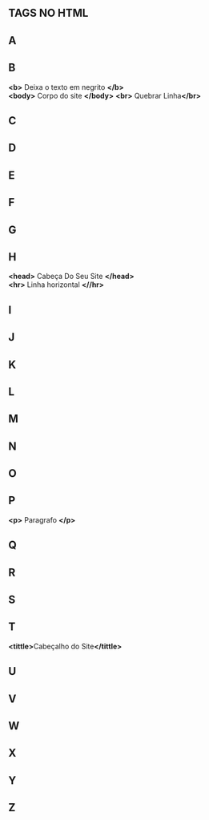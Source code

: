 ## TAGS NO HTML

## A

## B 
<b>&lt;b&gt;</b> Deixa o texto em negrito <b>&lt;/b&gt;</b>  
<b>&lt;body&gt;</b> Corpo do site <b>&lt;/body&gt;</b>
<b>&lt;br&gt;</b> Quebrar Linha<b>&lt;/br&gt;</b>

## C

## D

## E

## F

## G

## H
<b>&lt;head&gt;</b> Cabeça Do Seu Site <b>&lt;/head&gt;</b>  
<b>&lt;hr&gt;</b> Linha horizontal <b>&lt;//hr&gt;</b>

## I 

## J

## K

## L

## M

## N

## O

## P
<b>&lt;p&gt;</b> Paragrafo <b>&lt;/p&gt;</b>

## Q

## R

## S

## T
<b>&lt;tittle&gt;</b>Cabeçalho do Site<b>&lt;/tittle&gt;</b>  

## U

## V

## W

## X

## Y

## Z
